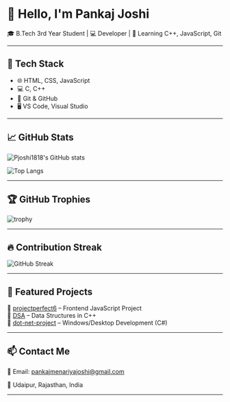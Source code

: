 # 👋 Hello, I'm Pankaj Joshi

🎓 B.Tech 3rd Year Student | 💻 Developer | 🌱 Learning C++, JavaScript, Git

---

## 🔧 Tech Stack
- 🌐 HTML, CSS, JavaScript
- 💻 C, C++
- 🔧 Git & GitHub
- 🖥️ VS Code, Visual Studio

---

## 📈 GitHub Stats

![Pjoshi1818's GitHub stats](https://github-readme-stats.vercel.app/api?username=Pjoshi1818&show_icons=true&theme=tokyonight)

![Top Langs](https://github-readme-stats.vercel.app/api/top-langs/?username=Pjoshi1818&layout=compact&theme=tokyonight)

---

## 🏆 GitHub Trophies

![trophy](https://github-profile-trophy.vercel.app/?username=Pjoshi1818&theme=darkhub&no-frame=true)

---

## 🔥 Contribution Streak

![GitHub Streak](https://github-readme-streak-stats.herokuapp.com/?user=Pjoshi1818&theme=dark&hide_border=true)

---

## 🧩 Featured Projects

🔹 [projectperfect6](https://github.com/Pjoshi1818/projectperfect6) – Frontend JavaScript Project  
🔹 [DSA](https://github.com/Pjoshi1818/DSA) – Data Structures in C++  
🔹 [dot-net-project](https://github.com/Pjoshi1818/dot-net-project) – Windows/Desktop Development (C#)

---

## 📫 Contact Me

📧 Email: [pankajmenariyajoshi@gmail.com](mailto:pankajmenariyajoshi@gmail.com)

📍 Udaipur, Rajasthan, India

---

